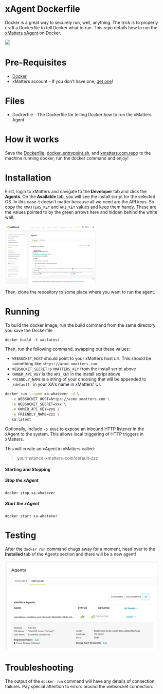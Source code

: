 # xAgent Dockerfile
Docker is a great way to securely run, well, anything. The trick is to properly craft a Dockerfile to tell Docker what to run. This repo details how to run the [xMatters xAgent](https://help.xmatters.com/ondemand/xmodwelcome/xmattersagent/xmatters-agent-topic.htm) on Docker.

<kbd>
  <img src="https://github.com/xmatters/xMatters-Labs/raw/master/media/disclaimer.png">
</kbd>

# Pre-Requisites
* [Docker](https://www.docker.com/)
* xMatters account - If you don't have one, [get one](https://www.xmatters.com)!

# Files
* Dockerfile - The Dockerfile for telling Docker how to run the xMatters Agent

# How it works
Save the [Dockerfile](Dockerfile), [docker_entrypoint.sh](docker_entrypoint.sh), and [xmatters.com.repo](xmatters.com.repo) to the machine running docker, run the docker command and enjoy!

# Installation

First, login to xMatters and navigate to the **Developer** tab and click the **Agents**. On the **Available** tab, you will see the install script for the selected OS. In this case it doesn't matter because all we need are the API keys. So copy the `XMATTERS_KEY` and `API_KEY` values and keep them handy. These are the values pointed to by the green arrows here and hidden behind the white wall:

<kbd>
   <img src="/media/install-script.png" width="300">
</kbd>

Then, clone the repository to some place where you want to run the agent.

# Running

To build the docker image, run the build command from the same directory you save the Dockerfile
```
docker build -t xa:latest .
```

Then, run the following command, swapping out these values:
* `WEBSOCKET_HOST` should point to your xMatters host url. This should be something like `https://acme.xmatters.com`
* `WEBSOCKET_SECRET` is `XMATTERS_KEY` from the install script above
* `OWNER_API_KEY` is the `API_KEY` in the install script above
* `FRIENDLY_NAME` is a string of your choosing that will be appended to `/default-`
in your XA's name in xMatters' UI.


```bash
docker run --name xa-whatever -d \
   -e WEBSOCKET_HOST=https://acme.xmatters.com \
   -e WEBSOCKET_SECRET=xxx \
   -e OWNER_API_KEY=yyy \
   -e FRIENDLY_NAME=zzz \
   xa:latest
```

Optionally, include `-p 8081` to expose an inbound HTTP listener in the xAgent to the system. This allows local triggering of HTTP triggers in xMatters.

This will create an xAgent in xMatters called:
> yourInstance-xmatters-com/default-zzz

#### Starting and Stopping

##### Stop the xAgent

    docker stop xa-whatever

##### Start the xAgent

    docker start xa-whatever


# Testing
After the `docker run` command chugs away for a moment, head over to the **Installed** tab of the Agents section and there will be a new agent!

<kbd>
	<img src="/media/agent-connected.png" width="600">
</kbd>


# Troubleshooting

The output of the `docker run` command will have any details of connection failures. Pay special attention to errors around the websocket connection. 
